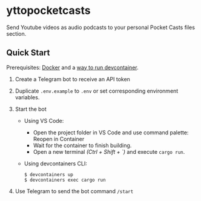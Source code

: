 # yttopocketcasts

Send Youtube videos as audio podcasts to your personal Pocket Casts files section.

## Quick Start

Prerequisites: [Docker](https://www.docker.com/) and a [way to run devcontainer](https://containers.dev/supporting).

1. Create a Telegram bot to receive an API token

2. Duplicate `.env.example` to `.env` or set corresponding environment variables.

3. Start the bot

    - Using VS Code:

        - Open the project folder in VS Code and use command palette: Reopen in Container
        - Wait for the container to finish building.
        - Open a new terminal _(Ctrl + Shift + \`)_ and execute `cargo run`.

    - Using devcontainers CLI:

        ```
        $ devcontainers up
        $ devcontainers exec cargo run
        ```

4. Use Telegram to send the bot command `/start`

